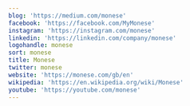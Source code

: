 ```yaml
---
blog: 'https://medium.com/monese'
facebook: 'https://facebook.com/MyMonese'
instagram: 'https://instagram.com/monese'
linkedin: 'https://linkedin.com/company/monese'
logohandle: monese
sort: monese
title: Monese
twitter: monese
website: 'https://monese.com/gb/en'
wikipedia: 'https://en.wikipedia.org/wiki/Monese'
youtube: 'https://youtube.com/monese'
---
```

